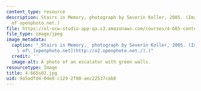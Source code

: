 ```yaml
---
content_type: resource
description: Stairs in Memory, photograph by Severin Koller, 2005. (Image courtesy
  of openphoto.net.)
file: https://ol-ocw-studio-app-qa.s3.amazonaws.com/courses/4-665-contemporary-architecture-and-critical-debate-spring-2002/9a5adfd404e8c1292f80aec22537cab8_4-665s02.jpg
file_type: image/jpeg
image_metadata:
  caption: "_Stairs in Memory,_ photograph by Severin Koller, 2005. (Image courtesy\
    \ of\_[openphoto.net](http://o2.openphoto.net./).)"
  credit: ''
  image-alt: A photo of an escalator with green walls.
resourcetype: Image
title: 4-665s02.jpg
uid: 9a5adfd4-04e8-c129-2f80-aec22537cab8
---
```

